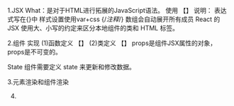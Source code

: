 
1.JSX
What：是对于HTML进行拓展的JavaScript语法。
使用
【】
说明：
表达式写在{}中
样式设置使用var+css
{/*注释*/}
数组会自动展开所有成员
React 的 JSX 使用大、小写的约定来区分本地组件的类和 HTML 标签。

2.组件
实现
(1)函数定义
【】
(2)类定义
【】
props是组件JSX属性的对象，props是不可变的。

State
组件需要定义 state 来更新和修改数据。


3.元素渲染和组件渲染


4.

